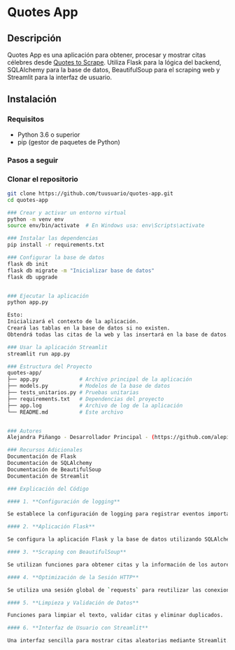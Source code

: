 # Quotes App

## Descripción
Quotes App es una aplicación para obtener, procesar y mostrar citas célebres desde [Quotes to Scrape](https://quotes.toscrape.com). Utiliza Flask para la lógica del backend, SQLAlchemy para la base de datos, BeautifulSoup para el scraping web y Streamlit para la interfaz de usuario.

## Instalación

### Requisitos
- Python 3.6 o superior
- pip (gestor de paquetes de Python)

### Pasos a seguir

### Clonar el repositorio
```bash
git clone https://github.com/tuusuario/quotes-app.git
cd quotes-app

### Crear y activar un entorno virtual
python -m venv env
source env/bin/activate  # En Windows usa: env\Scripts\activate

### Instalar las dependencias
pip install -r requirements.txt

### Configurar la base de datos
flask db init
flask db migrate -m "Inicializar base de datos"
flask db upgrade


### Ejecutar la aplicación
python app.py

Esto:
Inicializará el contexto de la aplicación.
Creará las tablas en la base de datos si no existen.
Obtendrá todas las citas de la web y las insertará en la base de datos.

### Usar la aplicación Streamlit
streamlit run app.py

### Estructura del Proyecto
quotes-app/
├── app.py             # Archivo principal de la aplicación
├── models.py          # Modelos de la base de datos
├── tests_unitarios.py # Pruebas unitarias
├── requirements.txt   # Dependencias del proyecto
├── app.log            # Archivo de log de la aplicación
└── README.md          # Este archivo


### Autores
Alejandra Piñango - Desarrollador Principal - (https://github.com/alepinb)

### Recursos Adicionales
Documentación de Flask
Documentación de SQLAlchemy
Documentación de BeautifulSoup
Documentación de Streamlit

### Explicación del Código

#### 1. **Configuración de logging**

Se establece la configuración de logging para registrar eventos importantes y errores en un archivo y en la consola.

#### 2. **Aplicación Flask**

Se configura la aplicación Flask y la base de datos utilizando SQLAlchemy.

#### 3. **Scraping con BeautifulSoup**

Se utilizan funciones para obtener citas y la información de los autores desde la web de manera concurrente utilizando `ThreadPoolExecutor`.

#### 4. **Optimización de la Sesión HTTP**

Se utiliza una sesión global de `requests` para reutilizar las conexiones HTTP y mejorar el rendimiento.

#### 5. **Limpieza y Validación de Datos**

Funciones para limpiar el texto, validar citas y eliminar duplicados.

#### 6. **Interfaz de Usuario con Streamlit**

Una interfaz sencilla para mostrar citas aleatorias mediante Streamlit.
